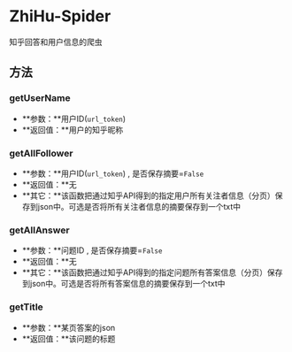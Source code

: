 ZhiHu-Spider
==============
知乎回答和用户信息的爬虫

方法
----------
### getUserName
* **参数：**用户ID(`url_token`)
* **返回值：**用户的知乎昵称

### getAllFollower
* **参数：**用户ID(`url_token`) , 是否保存摘要=`False`
* **返回值：**无
* **其它：**该函数把通过知乎API得到的指定用户所有关注者信息（分页）保存到json中。可选是否将所有关注者信息的摘要保存到一个txt中

### getAllAnswer
* **参数：**问题ID , 是否保存摘要=`False`
* **返回值：**无
* **其它：**该函数把通过知乎API得到的指定问题所有答案信息（分页）保存到json中。可选是否将所有答案信息的摘要保存到一个txt中

### getTitle
* **参数：**某页答案的json
* **返回值：**该问题的标题
